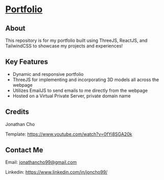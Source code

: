 # [Portfolio](https://chojonathan.com)

## About

This repository is for my portfolio built using ThreeJS, ReactJS, and TailwindCSS to showcase my projects and experiences!

## Key Features

- Dynamic and responsive portfolio
- ThreeJS for implementing and incorporating 3D models all across the webpage
- Utilizes EmailJS to send emails to me directly from the webpage
- Hosted on a Virtual Private Server, private domain name

## Credits

Jonathan Cho

Template: https://www.youtube.com/watch?v=0fYi8SGA20k

## Contact Me

Email: jonathancho99@gmail.com

Linkedin: https://www.linkedin.com/in/joncho99/
